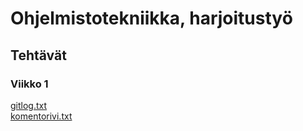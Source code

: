 # **Ohjelmistotekniikka, harjoitustyö**
## **Tehtävät**
### **Viikko 1**

[gitlog.txt](https://github.com/Kozbeli/ot-harjoitustyo/blob/master/laskarit/viikko1/gitlog.txt)  
[komentorivi.txt](https://github.com/Kozbeli/ot-harjoitustyo/blob/master/laskarit/viikko1/komentorivi.txt)
